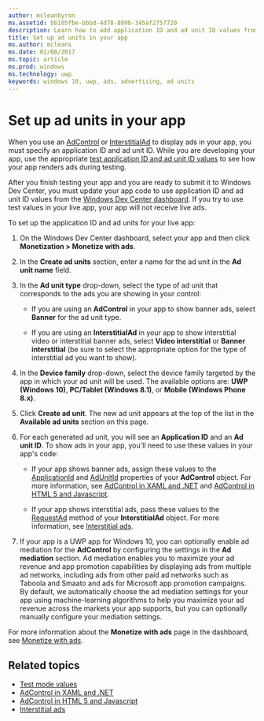 ```yaml
---
author: mcleanbyron
ms.assetid: bb105fbe-bbbd-4d78-899b-345af2757720
description: Learn how to add application ID and ad unit ID values from the Windows Dev Center dashboard to your app before you submit your app to the Store.
title: Set up ad units in your app
ms.author: mcleans
ms.date: 02/08/2017
ms.topic: article
ms.prod: windows
ms.technology: uwp
keywords: windows 10, uwp, ads, advertising, ad units
---
```


# Set up ad units in your app

When you use an [AdControl](https://msdn.microsoft.com/library/windows/apps/microsoft.advertising.winrt.ui.adcontrol.aspx) or [InterstitialAd](https://msdn.microsoft.com/library/windows/apps/microsoft.advertising.winrt.ui.interstitialad.aspx) to display ads in your app, you must specify an application ID and ad unit ID. While you are developing your app, use the appropriate [test application ID and ad unit ID values](test-mode-values.md) to see how your app renders ads during testing.

After you finish testing your app and you are ready to submit it to Windows Dev Center, you must update your app code to use application ID and ad unit ID values from the [Windows Dev Center dashboard](https://msdn.microsoft.com/library/windows/apps/mt170658.aspx). If you try to use test values in your live app, your app will not receive live ads.

To set up the application ID and ad units for your live app:

1.  On the Windows Dev Center dashboard, select your app and then click **Monetization > Monetize with ads**.

2.  In the **Create ad units** section, enter a name for the ad unit in the **Ad unit name** field.

3. In the **Ad unit type** drop-down, select the type of ad unit that corresponds to the ads you are showing in your control:

    -   If you are using an **AdControl** in your app to show banner ads, select **Banner** for the ad unit type.

    -   If you are using an **InterstitialAd** in your app to show interstitial video or interstitial banner ads, select **Video interstitial** or **Banner interstitial** (be sure to select the appropriate option for the type of interstitial ad you want to show).

4.  In the **Device family** drop-down, select the device family targeted by the app in which your ad unit will be used. The available options are: **UWP (Windows 10)**, **PC/Tablet (Windows 8.1)**, or **Mobile (Windows Phone 8.x)**.

5.  Click **Create ad unit**. The new ad unit appears at the top of the list in the **Available ad units** section on this page.

6.  For each generated ad unit, you will see an **Application ID** and an **Ad unit ID**. To show ads in your app, you'll need to use these values in your app's code:

    -   If your app shows banner ads, assign these values to the [ApplicationId](https://msdn.microsoft.com/library/windows/apps/microsoft.advertising.winrt.ui.adcontrol.applicationid.aspx) and [AdUnitId](https://msdn.microsoft.com/library/windows/apps/microsoft.advertising.winrt.ui.adcontrol.adunitid.aspx) properties of your **AdControl** object. For more information, see [AdControl in XAML and .NET](adcontrol-in-xaml-and--net.md) and [AdControl in HTML 5 and Javascript](adcontrol-in-html-5-and-javascript.md).

    -   If your app shows interstitial ads, pass these values to the [RequestAd](https://msdn.microsoft.com/library/windows/apps/microsoft.advertising.winrt.ui.interstitialad.requestad.aspx) method of your **InterstitialAd** object. For more information, see [Interstitial ads](interstitial-ads.md).

7. If your app is a UWP app for Windows 10, you can optionally enable ad mediation for the **AdControl** by configuring the settings in the **Ad mediation** section. Ad mediation enables you to maximize your ad revenue and app promotion capabilities by displaying ads from multiple ad networks, including ads from other paid ad networks such as Taboola and Smaato and ads for Microsoft app promotion campaigns. By default, we automatically choose the ad mediation settings for your app using machine-learning algorithms to help you maximize your ad revenue across the markets your app supports, but you can optionally manually configure your mediation settings.

For more information about the **Monetize with ads** page in the dashboard, see [Monetize with ads](../publish/monetize-with-ads.md).

## Related topics

* [Test mode values](test-mode-values.md)
* [AdControl in XAML and .NET](adcontrol-in-xaml-and--net.md)
* [AdControl in HTML 5 and Javascript](adcontrol-in-html-5-and-javascript.md)
* [Interstitial ads](interstitial-ads.md)


 

 
